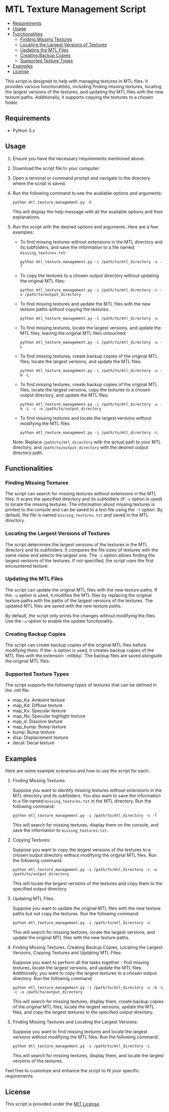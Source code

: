 # MTL Texture Management Script

- [Requirements](#requirements)
- [Usage](#usage)
- [Functionalities](#functionalities)
  - [Finding Missing Textures](#finding-missing-textures)
  - [Locating the Largest Versions of Textures](#locating-the-largest-versions-of-textures)
  - [Updating the MTL Files](#updating-the-mtl-files)
  - [Creating Backup Copies](#creating-backup-copies)
  - [Supported Texture Types](#supported-texture-types)
- [Examples](#examples)
- [License](#license)

This script is designed to help with managing textures in MTL files. It provides various functionalities, including finding missing textures, locating the largest versions of the textures, and updating the MTL files with the new texture paths. Additionally, it supports copying the textures to a chosen folder.

## Requirements

- Python 3.x

## Usage

1. Ensure you have the necessary requirements mentioned above.

2. Download the script file to your computer.

3. Open a terminal or command prompt and navigate to the directory where the script is saved.

4. Run the following command to see the available options and arguments:

    ```
    python mtl_texture_management.py -h
    ```

    This will display the help message with all the available options and their explanations.

5. Run the script with the desired options and arguments. Here are a few examples:

    - To find missing textures without extensions in the MTL directory and its subfolders, and save the information to a file named `missing_textures.txt`:

        ```
        python mtl_texture_management.py -i /path/to/mtl_directory -s -f
        ```

    - To copy the textures to a chosen output directory without updating the original MTL files:

        ```
        python mtl_texture_management.py -i /path/to/mtl_directory -c -o /path/to/output_directory
        ```

    - To find missing textures and update the MTL files with the new texture paths without copying the textures:

        ```
        python mtl_texture_management.py -i /path/to/mtl_directory -u
        ```

    - To find missing textures, locate the largest versions, and update the MTL files, leaving the original MTL files untouched:

        ```
        python mtl_texture_management.py -i /path/to/mtl_directory -u -L
        ```

    - To find missing textures, create backup copies of the original MTL files, locate the largest versions, and update the MTL files:

        ```
        python mtl_texture_management.py -i /path/to/mtl_directory -u -b -L
        ```

    - To find missing textures, create backup copies of the original MTL files, locate the largest versions, copy the textures to a chosen output directory, and update the MTL files:

        ```
        python mtl_texture_management.py -i /path/to/mtl_directory -u -b -L -c -o /path/to/output_directory
        ```

    - To find missing textures and locate the largest versions without modifying the MTL files:

        ```
        python mtl_texture_management.py -i /path/to/mtl_directory -L
        ```

    Note: Replace `/path/to/mtl_directory` with the actual path to your MTL directory, and `/path/to/output_directory` with the desired output directory path.

## Functionalities

### Finding Missing Textures

The script can search for missing textures without extensions in the MTL files. It scans the specified directory and its subfolders (if `-s` option is used) to locate the missing textures. The information about missing textures is printed to the console and can be saved to a text file using the `-f` option. By default, the file is named `missing_textures.txt` and saved in the MTL directory.

### Locating the Largest Versions of Textures

The script determines the largest versions of the textures in the MTL directory and its subfolders. It compares the file sizes of textures with the same name and selects the largest one. The `-L` option allows finding the largest versions of the textures. If not specified, the script uses the first encountered texture.

### Updating the MTL Files

The script can update the original MTL files with the new texture paths. If the `-u` option is used, it modifies the MTL files by replacing the original texture paths with the paths of the largest versions of the textures. The updated MTL files are saved with the new texture paths.

By default, the script only prints the changes without modifying the files. Use the `-u` option to enable the update functionality.

### Creating Backup Copies

The script can create backup copies of the original MTL files before modifying them. If the `-b` option is used, it creates backup copies of the MTL files with the extension '.mtlbkp'. The backup files are saved alongside the original MTL files.

### Supported Texture Types

The script supports the following types of textures that can be defined in the .mtl file:

- map_Ka: Ambient texture
- map_Kd: Diffuse texture
- map_Ks: Specular texture
- map_Ns: Specular highlight texture
- map_d: Dissolve texture
- map_bump: Bump texture
- bump: Bump texture
- disp: Displacement texture
- decal: Decal texture

## Examples

Here are some example scenarios and how to use the script for each:

1. Finding Missing Textures:

    Suppose you want to identify missing textures without extensions in the MTL directory and its subfolders. You also want to save the information to a file named `missing_textures.txt` in the MTL directory. Run the following command:

    ```
    python mtl_texture_management.py -i /path/to/mtl_directory -s -f
    ```

    This will search for missing textures, display them on the console, and save the information to `missing_textures.txt`.

2. Copying Textures:

    Suppose you want to copy the largest versions of the textures to a chosen output directory without modifying the original MTL files. Run the following command:

    ```
    python mtl_texture_management.py -i /path/to/mtl_directory -c -o /path/to/output_directory
    ```

    This will locate the largest versions of the textures and copy them to the specified output directory.

3. Updating MTL Files:

    Suppose you want to update the original MTL files with the new texture paths but not copy the textures. Run the following command:

    ```
    python mtl_texture_management.py -i /path/to/mtl_directory -u
    ```

    This will search for missing textures, locate the largest versions, and update the original MTL files with the new texture paths.

4. Finding Missing Textures, Creating Backup Copies, Locating the Largest Versions, Copying Textures and Updating MTL Files:

    Suppose you want to perform all the tasks together - find missing textures, locate the largest versions, and update the MTL files. Additionally, you want to copy the largest textures to a chosen output directory. Run the following command:

    ```
    python mtl_texture_management.py -i /path/to/mtl_directory -u -b -L -c -o /path/to/output_directory
    ```

    This will search for missing textures, display them, create backup copies of the original MTL files, locate the largest versions, update the MTL files, and copy the largest textures to the specified output directory.

5. Finding Missing Textures and Locating the Largest Versions:

    Suppose you want to find missing textures and locate the largest versions without modifying the MTL files. Run the following command:

    ```
    python mtl_texture_management.py -i /path/to/mtl_directory -L
    ```

    This will search for missing textures, display them, and locate the largest versions of the textures.

Feel free to customize and enhance the script to fit your specific requirements.

## License

This script is provided under the [MIT License](LICENSE).
